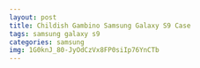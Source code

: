 ```yaml
---
layout: post
title: Childish Gambino Samsung Galaxy S9 Case
tags: samsung galaxy s9
categories: samsung
img: 1G0knJ_80-JyOdCzVx8FP0siIp76YnCTb
---
```

